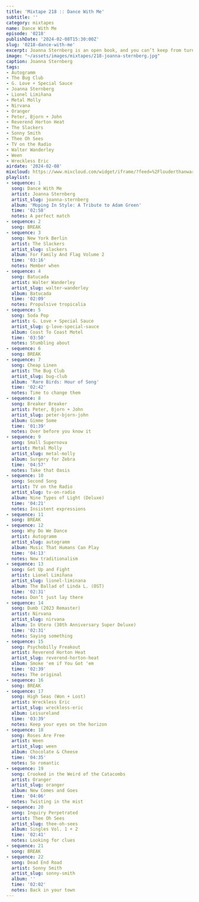 ```yaml
---
title: 'Mixtape 218 :: Dance With Me'
subtitle: ''
category: mixtapes
name: Dance With Me
episode: '0218'
publishDate: '2024-02-08T15:30:00Z'
slug: '0218-dance-with-me'
excerpt: Joanna Sternberg is an open book, and you can’t keep from turning the pages.
image: "~/assets/images/mixtapes/218-joanna-sternberg.jpg"
caption: Joanna Sternberg
tags:
- Autogramm
- The Bug Club
- G. Love + Special Sauce
- Joanna Sternberg
- Lionel Limiñana
- Metal Molly
- Nirvana
- Oranger
- Peter, Bjorn + John
- Reverend Horton Heat
- The Slackers
- Sonny Smith
- Thee Oh Sees
- TV on the Radio
- Walter Wanderley
- Ween
- Wreckless Eric
airdate: '2024-02-08'
mixcloud: https://www.mixcloud.com/widget/iframe/?feed=%2Flouderthanwar%2Fthe-mixtape-218-dance-with-me-2024-02-08%2F&hide_artwork=1&hide_cover=1
playlist:
- sequence: 1
  song: Dance With Me
  artist: Joanna Sternberg
  artist_slug: joanna-sternberg
  album: 'Moping In Style: A Tribute to Adam Green'
  time: '02:58'
  notes: A perfect match
- sequence: 2
  song: BREAK
- sequence: 3
  song: New York Berlin
  artist: The Slackers
  artist_slug: slackers
  album: For Family And Flag Volume 2
  time: '03:16'
  notes: Member when
- sequence: 4
  song: Batucada
  artist: Walter Wanderley
  artist_slug: walter-wanderley
  album: Batucada
  time: '02:09'
  notes: Propulsive tropicalia
- sequence: 5
  song: Soda Pop
  artist: G. Love + Special Sauce
  artist_slug: g-love-special-sauce
  album: Coast To Coast Motel
  time: '03:50'
  notes: Stumbling about
- sequence: 6
  song: BREAK
- sequence: 7
  song: Cheap Linen
  artist: The Bug Club
  artist_slug: bug-club
  album: 'Rare Birds: Hour of Song'
  time: '02:42'
  notes: Time to change them
- sequence: 8
  song: Breaker Breaker
  artist: Peter, Bjorn + John
  artist_slug: peter-bjorn-john
  album: Gimme Some
  time: '01:39'
  notes: Over before you know it
- sequence: 9
  song: Small Supernova
  artist: Metal Molly
  artist_slug: metal-molly
  album: Surgery for Zebra
  time: '04:57'
  notes: Take that Oasis
- sequence: 10
  song: Second Song
  artist: TV on the Radio
  artist_slug: tv-on-radio
  album: Nine Types of Light (Deluxe)
  time: '04:21'
  notes: Insistent expressions
- sequence: 11
  song: BREAK
- sequence: 12
  song: Why Do We Dance
  artist: Autogramm
  artist_slug: autogramm
  album: Music That Humans Can Play
  time: '04:13'
  notes: New traditionalism
- sequence: 13
  song: Get Up and Fight
  artist: Lionel Limiñana
  artist_slug: lionel-liminana
  album: The Ballad of Linda L. (OST)
  time: '02:31'
  notes: Don’t just lay there
- sequence: 14
  song: Dumb (2023 Remaster)
  artist: Nirvana
  artist_slug: nirvana
  album: In Utero (30th Anniversary Super Deluxe)
  time: '02:31'
  notes: Saying something
- sequence: 15
  song: Psychobilly Freakout
  artist: Reverend Horton Heat
  artist_slug: reverend-horton-heat
  album: Smoke 'em if You Got 'em
  time: '02:39'
  notes: The original
- sequence: 16
  song: BREAK
- sequence: 17
  song: High Seas (Won + Lost)
  artist: Wreckless Eric
  artist_slug: wreckless-eric
  album: Leisureland
  time: '03:39'
  notes: Keep your eyes on the horizon
- sequence: 18
  song: Roses Are Free
  artist: Ween
  artist_slug: ween
  album: Chocolate & Cheese
  time: '04:35'
  notes: So romantic
- sequence: 19
  song: Crooked in the Weird of the Catacombs
  artist: Oranger
  artist_slug: oranger
  album: New Comes and Goes
  time: '04:06'
  notes: Twisting in the mist
- sequence: 20
  song: Inquiry Perpetrated
  artist: Thee Oh Sees
  artist_slug: thee-oh-sees
  album: Singles Vol. 1 + 2
  time: '02:41'
  notes: Looking for clues
- sequence: 21
  song: BREAK
- sequence: 22
  song: Dead End Road
  artist: Sonny Smith
  artist_slug: sonny-smith
  album: ''
  time: '02:02'
  notes: Back in your town
---
```


